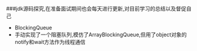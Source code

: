 ###jdk源码探究,在准备面试期间也会每天进行更新,对目前学习的总结以及督促自己
* BlockingQueue
 * 手动实现了一个阻塞队列,模仿了ArrayBlockingQueue,但用了object对象的notify和wait方法作为线程通信